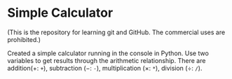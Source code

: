 # Simple Calculator

(This is the repository for learning git and GitHub. The commercial uses are prohibited.)

Created a simple calculator running in the console in Python. Use two variables to get results through the arithmetic relationship. There are addition($+$: `+`), subtraction ($-$: `-`), multiplication ($\times$: `*`), division ($\div$: `/`).
